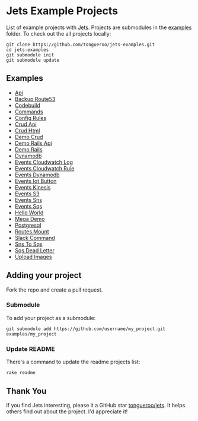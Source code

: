 # Jets Example Projects

List of example projects with [Jets](http://rubyonjets.com/). Projects are submodules in the [examples](examples) folder. To check out the all projects locally:

    git clone https://github.com/tongueroo/jets-examples.git
    cd jets-examples
    git submodule init
    git submodule update

## Examples

* [Api](https://github.com/tongueroo/jets-example-api)
* [Backup Route53](https://github.com/tongueroo/jets-backup-route53)
* [Codebuild](https://github.com/tongueroo/jets-codebuild)
* [Commands](https://github.com/tongueroo/jets-command-project)
* [Config Rules](https://github.com/tongueroo/jets-example-config-rules)
* [Crud Api](https://github.com/tongueroo/jets-example-crud-api)
* [Crud Html](https://github.com/tongueroo/jets-example-crud-html)
* [Demo Crud](https://github.com/tongueroo/jets-demo-crud)
* [Demo Rails Api](https://github.com/tongueroo/demo-rails-api)
* [Demo Rails](https://github.com/tongueroo/demo-rails)
* [Dynamodb](https://github.com/tongueroo/jets-dynamodb-example)
* [Events Cloudwatch Log](https://github.com/tongueroo/jets-cloudwatch-log-event-example)
* [Events Cloudwatch Rule](https://github.com/tongueroo/jets-cloudwatch-event-example)
* [Events Dynamodb](https://github.com/tongueroo/jets-dynamodb-event-example)
* [Events Iot Button](https://github.com/tongueroo/jets-iot-button-example)
* [Events Kinesis](https://github.com/tongueroo/jets-kinesis-example)
* [Events S3](https://github.com/tongueroo/jets-s3-example)
* [Events Sns](https://github.com/tongueroo/jets-sns-example)
* [Events Sqs](https://github.com/tongueroo/jets-sqs-example)
* [Hello World](https://github.com/tongueroo/jets-hello-examples)
* [Mega Demo](https://github.com/tongueroo/jets-mega-demo)
* [Postgresql](https://github.com/tongueroo/jets-example-postgresql)
* [Routes Mount](https://github.com/tongueroo/jets-routes-mount)
* [Slack Command](https://github.com/axel/jets-example-slack-command)
* [Sns To Sqs](https://github.com/tongueroo/jets-sns-to-sqs)
* [Sqs Dead Letter](https://github.com/tongueroo/jets-sqs-dead-letter)
* [Upload Images](https://github.com/tongueroo/jets-example-upload)

## Adding your project

Fork the repo and create a pull request.

### Submodule

To add your project as a submodule:

    git submodule add https://github.com/username/my_project.git examples/my_project

### Update README

There's a command to update the readme projects list:

    rake readme

## Thank You

If you find Jets interesting, please it a GitHub star [tongueroo/jets](https://github.com/tongueroo/jets). It helps others find out about the project.  I'd appreciate it!
